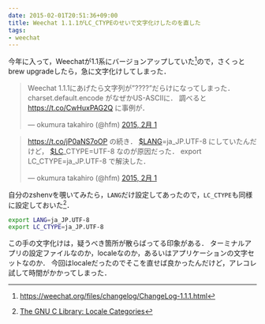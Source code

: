 ```yaml
---
date: 2015-02-01T20:51:36+09:00
title: Weechat 1.1.1がLC_CTYPEのせいで文字化けしたのを直した
tags:
- weechat
---
```

今年に入って，Weechatが1.1系にバージョンアップしていた[^1]ので，さくっとbrew upgradeしたら，急に文字化けしてしまった．

<blockquote class="twitter-tweet" lang="ja"><p lang="ja" dir="ltr">Weechat 1.1.1にあげたら文字列が”????”だらけになってしまった． charset.default.encode がなぜかUS-ASCIIに．&#10;調べると <a href="https://t.co/CwHuxPAG2Q">https://t.co/CwHuxPAG2Q</a> に事例が．</p>&mdash; okumura takahiro (@hfm) <a href="https://twitter.com/hfm/status/561837850354667522">2015, 2月 1</a></blockquote>
<script async src="//platform.twitter.com/widgets.js" charset="utf-8"></script>

<blockquote class="twitter-tweet" lang="ja"><p lang="ja" dir="ltr"><a href="https://t.co/jP0aNS7oOP">https://t.co/jP0aNS7oOP</a> の続き．&#10;<a href="https://twitter.com/search?q=%24LANG&amp;src=ctag">$LANG</a>=ja_JP.UTF-8 にしていたんだけど， <a href="https://twitter.com/search?q=%24LC&amp;src=ctag">$LC</a>_CTYPE=UTF-8 なのが原因だった．&#10;export LC_CTYPE=ja_JP.UTF-8 で解決した．</p>&mdash; okumura takahiro (@hfm) <a href="https://twitter.com/hfm/status/561838241867767808">2015, 2月 1</a></blockquote>

自分のzshenvを覗いてみたら，`LANG`だけ設定してあったので，`LC_CTYPE`も同様に設定しておいた[^2]．

```sh
export LANG=ja_JP.UTF-8
export LC_CTYPE=ja_JP.UTF-8
```

この手の文字化けは，疑うべき箇所が散らばってる印象がある．
ターミナルアプリの設定ファイルなのか，localeなのか，あるいはアプリケーションの文字セットなのか．
今回はlocaleだったのでそこを直せば良かったんだけど，アレコレ試して時間がかかってしまった．

[^1]: https://weechat.org/files/changelog/ChangeLog-1.1.1.html
[^2]: [The GNU C Library: Locale Categories](https://www.gnu.org/savannah-checkouts/gnu/libc/manual/html_node/Locale-Categories.html)
